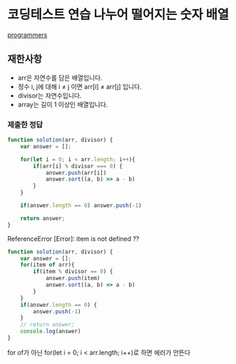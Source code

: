 # 코딩테스트 연습 나누어 떨어지는 숫자 배열

[programmers](https://programmers.co.kr/learn/courses/30/lessons/12910)

## 재한사항
- arr은 자연수를 담은 배열입니다.
- 정수 i, j에 대해 i ≠ j 이면 arr[i] ≠ arr[j] 입니다.
- divisor는 자연수입니다.
- array는 길이 1 이상인 배열입니다.


### 제출한 정답
```js
function solution(arr, divisor) {
    var answer = [];

    for(let i = 0; i < arr.length; i++){
        if(arr[i] % divisor === 0) {
            answer.push(arr[i])
            answer.sort((a, b) => a - b)
        }
    }

    if(answer.length == 0) answer.push(-1)

    return answer;
}
```


ReferenceError [Error]: item is not defined ??
```js
function solution(arr, divisor) {
    var answer = [];
    for(item of arr){
        if(item % divisor == 0) {
            answer.push(item)
            answer.sort((a, b) => a - b)
        }
    }
    if(answer.length == 0) {
        answer.push(-1)
    }
    // return answer;
    console.log(answer)
}
```

for of가 아닌 for(let i = 0; i < arr.length; i++)로 하면 에러가 안뜬다